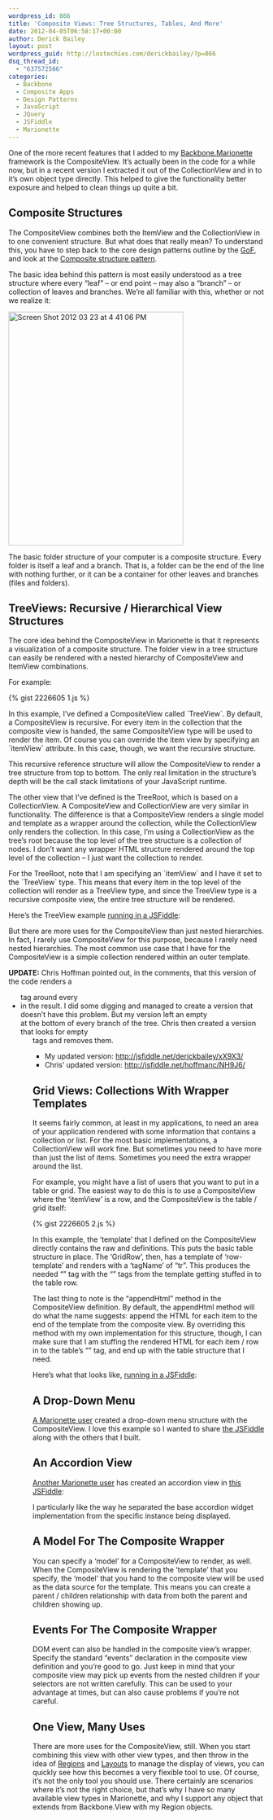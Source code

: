 ```yaml
---
wordpress_id: 866
title: 'Composite Views: Tree Structures, Tables, And More'
date: 2012-04-05T06:58:17+00:00
author: Derick Bailey
layout: post
wordpress_guid: http://lostechies.com/derickbailey/?p=866
dsq_thread_id:
  - "637572566"
categories:
  - Backbone
  - Composite Apps
  - Design Patterns
  - JavaScript
  - JQuery
  - JSFiddle
  - Marionette
---
```

One of the more recent features that I added to my [Backbone.Marionette](https://github.com/derickbailey/backbone.marionette) framework is the CompositeView. It&#8217;s actually been in the code for a while now, but in a recent version I extracted it out of the CollectionView and in to it&#8217;s own object type directly. This helped to give the functionality better exposure and helped to clean things up quite a bit.

## Composite Structures

The CompositeView combines both the ItemView and the CollectionView in to one convenient structure. But what does that really mean? To understand this, you have to step back to the core design patterns outline by the [GoF](http://www.amazon.com/Design-Patterns-Elements-Reusable-Object-Oriented/dp/0201633612), and look at the [Composite structure pattern](http://en.wikipedia.org/wiki/Composite_pattern).

The basic idea behind this pattern is most easily understood as a tree structure where every &#8220;leaf&#8221; &#8211; or end point &#8211; may also a &#8220;branch&#8221; &#8211; or collection of leaves and branches. We&#8217;re all familiar with this, whether or not we realize it:

<img title="Screen Shot 2012-03-23 at 4.41.06 PM.png" src="http://lostechies.com/content/derickbailey/uploads/2012/03/Screen-Shot-2012-03-23-at-4.41.06-PM.png" alt="Screen Shot 2012 03 23 at 4 41 06 PM" width="344" height="459" border="0" />

The basic folder structure of your computer is a composite structure. Every folder is itself a leaf and a branch. That is, a folder can be the end of the line with nothing further, or it can be a container for other leaves and branches (files and folders).

## TreeViews: Recursive / Hierarchical View Structures

The core idea behind the CompositeView in Marionette is that it represents a visualization of a composite structure. The folder view in a tree structure can easily be rendered with a nested hierarchy of CompositeView and ItemView combinations.

For example:

{% gist 2226605 1.js %}

In this example, I&#8217;ve defined a CompositeView called \`TreeView\`. By default, a CompositeView is recursive. For every item in the collection that the composite view is handed, the same CompositeView type will be used to render the item. Of course you can override the item view by specifying an \`itemView\` attribute. In this case, though, we want the recursive structure.

This recursive reference structure will allow the CompositeView to render a tree structure from top to bottom. The only real limitation in the structure&#8217;s depth will be the call stack limitations of your JavaScript runtime.

The other view that I&#8217;ve defined is the TreeRoot, which is based on a CollectionView. A CompositeView and CollectionView are very similar in functionality. The difference is that a CompositeView renders a single model and template as a wrapper around the collection, while the CollectionView only renders the collection. In this case, I&#8217;m using a CollectionView as the tree&#8217;s root because the top level of the tree structure is a collection of nodes. I don&#8217;t want any wrapper HTML structure rendered around the top level of the collection &#8211; I just want the collection to render.

For the TreeRoot, note that I am specifying an \`itemView\` and I have it set to the \`TreeView\` type. This means that every item in the top level of the collection will render as a TreeView type, and since the TreeView type is a recursive composite view, the entire tree structure will be rendered.

Here&#8217;s the TreeView example [running in a JSFiddle](http://jsfiddle.net/derickbailey/AdWjU/):



But there are more uses for the CompositeView than just nested hierarchies. In fact, I rarely use CompositeView for this purpose, because I rarely need nested hierarchies. The most common use case that I have for the CompositeView is a simple collection rendered within an outer template.

**UPDATE:** Chris Hoffman pointed out, in the comments, that this version of the code renders a <ul> tag around every <li> in the result. I did some digging and managed to create a version that doesn&#8217;t have this problem. But my version left an empty <ul></ul> at the bottom of every branch of the tree. Chris then created a version that looks for empty <ul> tags and removes them.

  * My updated version: <http://jsfiddle.net/derickbailey/xX9X3/>
  * Chris&#8217; updated version: <http://jsfiddle.net/hoffmanc/NH9J6/>

## Grid Views: Collections With Wrapper Templates

It seems fairly common, at least in my applications, to need an area of your application rendered with some information that contains a collection or list. For the most basic implementations, a CollectionView will work fine. But sometimes you need to have more than just the list of items. Sometimes you need the extra wrapper around the list.

For example, you might have a list of users that you want to put in a table or grid. The easiest way to do this is to use a CompositeView where the &#8216;itemView&#8217; is a row, and the CompositeView is the table / grid itself:

{% gist 2226605 2.js %}

In this example, the &#8216;template&#8217; that I defined on the CompositeView directly contains the raw <thead> and <tbody> definitions. This puts the basic table structure in place. The &#8216;GridRow&#8217;, then, has a template of &#8216;row-template&#8217; and renders with a &#8216;tagName&#8217; of &#8220;tr&#8221;. This produces the needed &#8220;<tr>&#8221; tag with the &#8220;<td>&#8221; tags from the template getting stuffed in to the table row.

The last thing to note is the &#8220;appendHtml&#8221; method in the CompositeView definition. By default, the appendHtml method will do what the name suggests: append the HTML for each item to the end of the template from the composite view. By overriding this method with my own implementation for this structure, though, I can make sure that I am stuffing the rendered HTML for each item / row in to the table&#8217;s &#8220;<tbody>&#8221; tag, and end up with the table structure that I need.

Here&#8217;s what that looks like, [running in a JSFiddle](http://jsfiddle.net/derickbailey/me4NK/):



## A Drop-Down Menu

[A Marionette user](https://twitter.com/jobseriously/status/187958745991626753) created a drop-down menu structure with the CompositeView. I love this example so I wanted to share [the JSFiddle](http://jsfiddle.net/Sjrgy/8/) along with the others that I built.



## An Accordion View

[Another Marionette user](https://twitter.com/#!/bordev) has created an accordion view in [this JSFiddle](http://jsfiddle.net/bordev/xzeHb/):



I particularly like the way he separated the base accordion widget implementation from the specific instance being displayed.

## A Model For The Composite Wrapper

You can specify a &#8216;model&#8217; for a CompositeView to render, as well. When the CompositeView is rendering the &#8216;template&#8217; that you specify, the &#8216;model&#8217; that you hand to the composite view will be used as the data source for the template. This means you can create a parent / children relationship with data from both the parent and children showing up.

## Events For The Composite Wrapper

DOM event can also be handled in the composite view&#8217;s wrapper. Specify the standard &#8220;events&#8221; declaration in the composite view definition and you&#8217;re good to go. Just keep in mind that your composite view may pick up events from the nested children if your selectors are not written carefully. This can be used to your advantage at times, but can also cause problems if you&#8217;re not careful.

## One View, Many Uses

There are more uses for the CompositeView, still. When you start combining this view with other view types, and then throw in the idea of [Regions](http://lostechies.com/derickbailey/2011/12/12/composite-js-apps-regions-and-region-managers/) and [Layouts](http://lostechies.com/derickbailey/2012/03/22/managing-layouts-and-nested-views-with-backbone-marionette/) to manage the display of views, you can quickly see how this becomes a very flexible tool to use. Of course, it&#8217;s not the only tool you should use. There certainly are scenarios where it&#8217;s not the right choice, but that&#8217;s why I have so many available view types in Marionette, and why I support any object that extends from Backbone.View with my Region objects.
